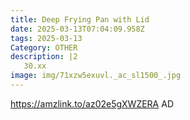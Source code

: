 ```yaml
---
title: Deep Frying Pan with Lid
date: 2025-03-13T07:04:09.958Z
tags: 2025-03-13
Category: OTHER
description: |2
   30.xx 
image: img/71xzw5exuvl._ac_sl1500_.jpg
---
```

https://amzlink.to/az02e5gXWZERA
AD